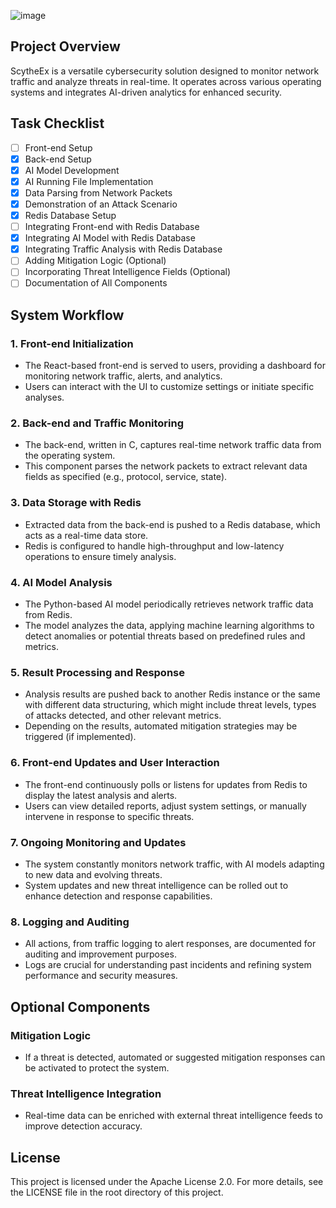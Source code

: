![image](https://github.com/AuspicesAI/ScytheEx/assets/75253629/edfcdbb7-cdec-49b6-aacb-314bcc9faeda)

## Project Overview

ScytheEx is a versatile cybersecurity solution designed to monitor network traffic and analyze threats in real-time. It operates across various operating systems and integrates AI-driven analytics for enhanced security.

## Task Checklist

- [ ] Front-end Setup
- [x] Back-end Setup
- [x] AI Model Development
- [x] AI Running File Implementation
- [x] Data Parsing from Network Packets
- [x] Demonstration of an Attack Scenario
- [x] Redis Database Setup
- [ ] Integrating Front-end with Redis Database
- [x] Integrating AI Model with Redis Database
- [x] Integrating Traffic Analysis with Redis Database
- [ ] Adding Mitigation Logic (Optional)
- [ ] Incorporating Threat Intelligence Fields (Optional)
- [ ] Documentation of All Components

## System Workflow

### 1. Front-end Initialization

- The React-based front-end is served to users, providing a dashboard for monitoring network traffic, alerts, and analytics.
- Users can interact with the UI to customize settings or initiate specific analyses.

### 2. Back-end and Traffic Monitoring

- The back-end, written in C, captures real-time network traffic data from the operating system.
- This component parses the network packets to extract relevant data fields as specified (e.g., protocol, service, state).

### 3. Data Storage with Redis

- Extracted data from the back-end is pushed to a Redis database, which acts as a real-time data store.
- Redis is configured to handle high-throughput and low-latency operations to ensure timely analysis.

### 4. AI Model Analysis

- The Python-based AI model periodically retrieves network traffic data from Redis.
- The model analyzes the data, applying machine learning algorithms to detect anomalies or potential threats based on predefined rules and metrics.

### 5. Result Processing and Response

- Analysis results are pushed back to another Redis instance or the same with different data structuring, which might include threat levels, types of attacks detected, and other relevant metrics.
- Depending on the results, automated mitigation strategies may be triggered (if implemented).

### 6. Front-end Updates and User Interaction

- The front-end continuously polls or listens for updates from Redis to display the latest analysis and alerts.
- Users can view detailed reports, adjust system settings, or manually intervene in response to specific threats.

### 7. Ongoing Monitoring and Updates

- The system constantly monitors network traffic, with AI models adapting to new data and evolving threats.
- System updates and new threat intelligence can be rolled out to enhance detection and response capabilities.

### 8. Logging and Auditing

- All actions, from traffic logging to alert responses, are documented for auditing and improvement purposes.
- Logs are crucial for understanding past incidents and refining system performance and security measures.

## Optional Components

### Mitigation Logic

- If a threat is detected, automated or suggested mitigation responses can be activated to protect the system.

### Threat Intelligence Integration

- Real-time data can be enriched with external threat intelligence feeds to improve detection accuracy.

## License

This project is licensed under the Apache License 2.0. For more details, see the LICENSE file in the root directory of this project.

